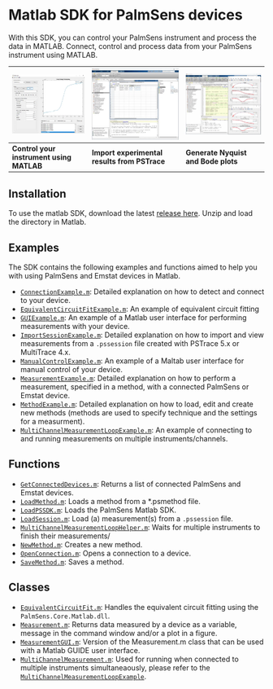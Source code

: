 # Matlab SDK for PalmSens devices

With this SDK, you can control your PalmSens instrument and process the data in MATLAB.
Connect, control and process data from your PalmSens instrument using MATLAB.




| ![Measurement](../docs/modules/matlab/images/measurement-gui.webp)| ![Import measurement](../docs/modules/matlab/images/import-measurement.webp) | ![Equivalent circuit fitting](../docs/modules/matlab/images/equivalent-circuit-fitting.webp) |
| - | - | - |
| **Control your instrument using MATLAB** | **Import experimental results from PSTrace** | **Generate Nyquist and Bode plots** |

## Installation

To use the matlab SDK, download the latest [release here](https://github.com/palmsens/palmsens_sdk/releases).
Unzip and load the directory in Matlab.

## Examples

The SDK contains the following examples and functions aimed to help you with using PalmSens and Emstat devices in Matlab.

- [`ConnectionExample.m`](./ConnectionExample.m): Detailed explanation on how to detect and connect to your device.
- [`EquivalentCircuitFitExample.m`](./EquivalentCircuitFitExample.m): An example of equivalent circuit fitting
- [`GUIExample.m`](./GUIExample.m): An example of a Matlab user interface for performing measurements with your device.
- [`ImportSessionExample.m`](./ImportSessionExample.m): Detailed explanation on how to import and view measurements from a `.pssession` file created with PSTrace 5.x or MultiTrace 4.x.
- [`ManualControlExample.m`](./ManualControlExample.m): An example of a Maltab user interface for manual control of your device.
- [`MeasurementExample.m`](./MeasurementExample.m): Detailed explanation on how to perform a measurement, specified in a method, with a connected PalmSens or Emstat device.
- [`MethodExample.m`](./MethodExample.m): Detailed explanation on how to load, edit and create new methods (methods are used to specify technique and the settings for a measurment).
- [`MultiChannelMeasurementLoopExample.m`](./MultiChannelMeasurementLoopExample.m): An example of connecting to and running measurements on multiple instruments/channels.

## Functions

- [`GetConnectedDevices.m`](./GetConnectedDevices.m): Returns a list of connected PalmSens and Emstat devices.
- [`LoadMethod.m`](./LoadMethod.m): Loads a method from a *.psmethod file.
- [`LoadPSSDK.m`](./LoadPSSDK.m): Loads the PalmSens Matlab SDK.
- [`LoadSession.m`](./LoadSession.m): Load (a) measurement(s) from a `.pssession` file.
- [`MultiChannelMeasurementLoopHelper.m`](./MultiChannelMeasurementLoopHelper.m): Waits for multiple instruments to finish their measurements/
- [`NewMethod.m`](./NewMethod.m): Creates a new method.
- [`OpenConnection.m`](./OpenConnection.m): Opens a connection to a device.
- [`SaveMethod.m`](./SaveMethod.m): Saves a method.


## Classes

- [`EquivalentCircuitFit.m`](./EquivalentCircuitFit.m): Handles the equivalent circuit fitting using the `PalmSens.Core.Matlab.dll`.
- [`Measurement.m`](./Measurement.m): Returns data measured by a device as a variable, message in the command window and/or a plot in a figure.
- [`MeasurementGUI.m`](./MeasurementGUI.m): Version of the Measurement.m class that can be used with a Matlab GUIDE user interface.
- [`MultiChannelMeasurement.m`](./MultiChannelMeasurement.m): Used for running when connected to multiple instruments simultaneaously, please refer to the [`MultiChannelMeasurementLoopExample`](./MultiChannelMeasurementLoopExample.m).
